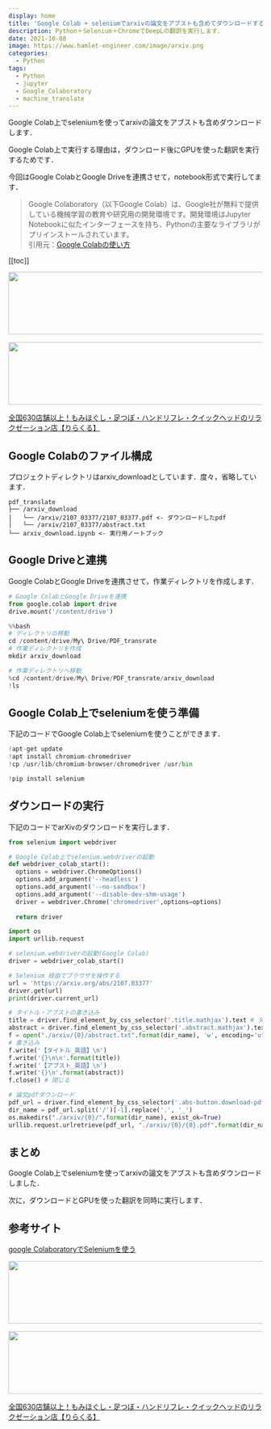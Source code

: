 ```yaml
---
display: home
title: 'Google Colab + seleniumでarxivの論文をアブストも含めてダウンロードする'
description: Python＋Selenium＋ChromeでDeepLの翻訳を実行します．
date: 2021-10-08
image: https://www.hamlet-engineer.com/image/arxiv.png
categories: 
  - Python
tags:
  - Python
  - jupyter
  - Google_Colaboratory
  - machine_translate
---
```

<!-- https://www.hamlet-engineer.com -->
Google Colab上でseleniumを使ってarxivの論文をアブストも含めダウンロードします．

Google Colab上で実行する理由は，ダウンロード後にGPUを使った翻訳を実行するためです．

<!-- more -->

<ClientOnly>
  <CallInArticleAdsense />
</ClientOnly>

今回はGoogle ColabとGoogle Driveを連携させて，notebook形式で実行してます．<br>

> Google Colaboratory（以下Google Colab）は、Google社が無料で提供している機械学習の教育や研究用の開発環境です。開発環境はJupyter Notebookに似たインターフェースを持ち、Pythonの主要なライブラリがプリインストールされています。<br>
引用元：[Google Colabの使い方](https://interface.cqpub.co.jp/ail01/)

[[toc]]

<!-- お名前.com -->
<a href="https://px.a8.net/svt/ejp?a8mat=3HBXCY+4DRW36+50+2HM5Z5" rel="nofollow"><img border="0" width="1000" height="124" alt="" src="https://www27.a8.net/svt/bgt?aid=210508450265&wid=001&eno=01&mid=s00000000018015052000&mc=1"></a><img border="0" width="1" height="1" src="https://www10.a8.net/0.gif?a8mat=3HBXCY+4DRW36+50+2HM5Z5" alt="">

<!-- エックスサーバー株式会社 -->
<a href="https://px.a8.net/svt/ejp?a8mat=3HIN6N+3YAMCY+CO4+6BMG1" rel="nofollow"><img border="0" width="1000" height="124" alt="" src="https://www23.a8.net/svt/bgt?aid=210821855239&wid=001&eno=01&mid=s00000001642001062000&mc=1"></a><img border="0" width="1" height="1" src="https://www17.a8.net/0.gif?a8mat=3HIN6N+3YAMCY+CO4+6BMG1" alt="">

<!-- りらくる -->
<a href="https://px.a8.net/svt/ejp?a8mat=3HIN6N+7FBNEA+4AQ0+5YJRM" rel="nofollow">全国630店舗以上！もみほぐし・足つぼ・ハンドリフレ・クイックヘッドのリラクゼーション店【りらくる】</a><img border="0" width="1" height="1" src="https://www15.a8.net/0.gif?a8mat=3HIN6N+7FBNEA+4AQ0+5YJRM" alt="">

## Google Colabのファイル構成
プロジェクトディレクトリはarxiv_downloadとしています．度々，省略しています．
```init
pdf_translate
├── /arxiv_download
│   └── /arxiv/2107_03377/2107_03377.pdf <- ダウンロードしたpdf
│   └── /arxiv/2107_03377/abstract.txt
└── arxiv_download.ipynb <- 実行用ノートブック
```

## Google Driveと連携
Google ColabとGoogle Driveを連携させて，作業ディレクトリを作成します．<br>

```python
# Google ColabとGoogle Driveを連携
from google.colab import drive
drive.mount('/content/drive')
```

```python
%%bash
# ディレクトリの移動
cd /content/drive/My\ Drive/PDF_transrate
# 作業ディレクトリを作成
mkdir arxiv_download
```

```python
# 作業ディレクトリへ移動
%cd /content/drive/My\ Drive/PDF_transrate/arxiv_download
!ls
```

## Google Colab上でseleniumを使う準備
下記のコードでGoogle Colab上でseleniumを使うことができます．

```python
!apt-get update
!apt install chromium-chromedriver
!cp /usr/lib/chromium-browser/chromedriver /usr/bin

!pip install selenium
```

## ダウンロードの実行
下記のコードでarXivのダウンロードを実行します．

```python
from selenium import webdriver

# Google Colab上でselenium.webdriverの起動
def webdriver_colab_start():
  options = webdriver.ChromeOptions()
  options.add_argument('--headless')
  options.add_argument('--no-sandbox')
  options.add_argument('--disable-dev-shm-usage')
  driver = webdriver.Chrome('chromedriver',options=options)
  
  return driver
```

```python
import os
import urllib.request

# selenium.webdriverの起動(Google Colab)
driver = webdriver_colab_start()

# Selenium 経由でブラウザを操作する
url = 'https://arxiv.org/abs/2107.03377'
driver.get(url)
print(driver.current_url)

# タイトル・アブストの書き込み
title = driver.find_element_by_css_selector('.title.mathjax').text # タイトル
abstract = driver.find_element_by_css_selector('.abstract.mathjax').text # アブスト
f = open("./arxiv/{0}/abstract.txt".format(dir_name), 'w', encoding='utf-8') # txt生成
# 書き込み
f.write('【タイトル_英語】\n')
f.write('{}\n\n'.format(title))
f.write('【アブスト_英語】\n')
f.write('{}\n'.format(abstract))
f.close() # 閉じる

# 論文pdfダウンロード
pdf_url = driver.find_element_by_css_selector('.abs-button.download-pdf').get_attribute("href")
dir_name = pdf_url.split('/')[-1].replace('.', '_')
os.makedirs("./arxiv/{0}/".format(dir_name), exist_ok=True)
urllib.request.urlretrieve(pdf_url, "./arxiv/{0}/{0}.pdf".format(dir_name))
```

## まとめ
Google Colab上でseleniumを使ってarxivの論文をアブストも含めダウンロードしました．

次に，ダウンロードとGPUを使った翻訳を同時に実行します．

## 参考サイト
[google ColaboratoryでSeleniumを使う](https://enjoy-a-lot.com/google-colaboratory-selenium/)

<!-- お名前.com -->
<a href="https://px.a8.net/svt/ejp?a8mat=3HBXCY+4DRW36+50+2HM5Z5" rel="nofollow"><img border="0" width="1000" height="124" alt="" src="https://www27.a8.net/svt/bgt?aid=210508450265&wid=001&eno=01&mid=s00000000018015052000&mc=1"></a><img border="0" width="1" height="1" src="https://www10.a8.net/0.gif?a8mat=3HBXCY+4DRW36+50+2HM5Z5" alt="">

<!-- エックスサーバー株式会社 -->
<a href="https://px.a8.net/svt/ejp?a8mat=3HIN6N+3YAMCY+CO4+6BMG1" rel="nofollow"><img border="0" width="1000" height="124" alt="" src="https://www23.a8.net/svt/bgt?aid=210821855239&wid=001&eno=01&mid=s00000001642001062000&mc=1"></a><img border="0" width="1" height="1" src="https://www17.a8.net/0.gif?a8mat=3HIN6N+3YAMCY+CO4+6BMG1" alt="">

<!-- りらくる -->
<a href="https://px.a8.net/svt/ejp?a8mat=3HIN6N+7FBNEA+4AQ0+5YJRM" rel="nofollow">全国630店舗以上！もみほぐし・足つぼ・ハンドリフレ・クイックヘッドのリラクゼーション店【りらくる】</a><img border="0" width="1" height="1" src="https://www15.a8.net/0.gif?a8mat=3HIN6N+7FBNEA+4AQ0+5YJRM" alt="">

<ClientOnly>
  <CallInArticleAdsense />
</ClientOnly>